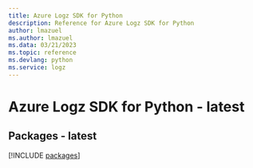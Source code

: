 ```yaml
---
title: Azure Logz SDK for Python
description: Reference for Azure Logz SDK for Python
author: lmazuel
ms.author: lmazuel
ms.data: 03/21/2023
ms.topic: reference
ms.devlang: python
ms.service: logz
---
```

# Azure Logz SDK for Python - latest
## Packages - latest
[!INCLUDE [packages](logz-index.md)]